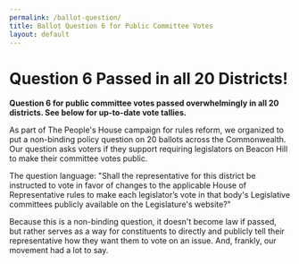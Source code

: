```yaml
---
permalink: /ballot-question/
title: Ballot Question 6 for Public Committee Votes
layout: default
---
```

# Question 6 Passed in all 20 Districts!

**Question 6 for public committee votes passed overwhelmingly in all 20 districts. See below for up-to-date vote tallies.**

As part of The People's House campaign for rules reform, we organized to put a non-binding policy question on 20 ballots across the Commonwealth. Our question asks voters if they support requiring legislators on Beacon Hill to make their committee votes public. 

T﻿he question language: "Shall the representative for this district be instructed to vote in favor of changes to the applicable House of Representative rules to make each legislator’s vote in that body's Legislative committees publicly available on the Legislature's website?"

Because this is a non-binding question, it doesn't become law if passed, but rather serves as a way for constituents to directly and publicly tell their representative how they want them to vote on an issue. And, frankly, our movement had a lot to say.